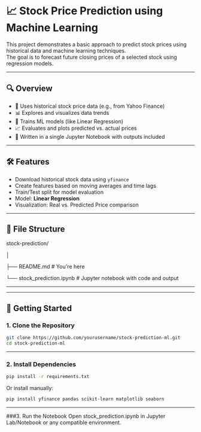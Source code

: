 # 📈 Stock Price Prediction using Machine Learning

This project demonstrates a basic approach to predict stock prices using historical data and machine learning techniques.  
The goal is to forecast future closing prices of a selected stock using regression models.

---

## 🔍 Overview

- 📅 Uses historical stock price data (e.g., from Yahoo Finance)
- 📊 Explores and visualizes data trends
- 🤖 Trains ML models (like Linear Regression)
- 📈 Evaluates and plots predicted vs. actual prices
- 💾 Written in a single Jupyter Notebook with outputs included

---

## 🛠️ Features

- Download historical stock data using `yfinance`
- Create features based on moving averages and time lags
- Train/Test split for model evaluation
- Model: **Linear Regression**
- Visualization: Real vs. Predicted Price comparison

---

## 📂 File Structure

stock-prediction/

│

├── README.md # You're here

└── stock_prediction.ipynb # Jupyter notebook with code and output

---


---

## 🚀 Getting Started

### 1. Clone the Repository

```bash
git clone https://github.com/yourusername/stock-prediction-ml.git
cd stock-prediction-ml
```

---

### 2. Install Dependencies
```bash
pip install -r requirements.txt
```

Or install manually:

```bash
pip install yfinance pandas scikit-learn matplotlib seaborn
```

---

###3. Run the Notebook
Open stock_prediction.ipynb in Jupyter Lab/Notebook or any compatible environment.
